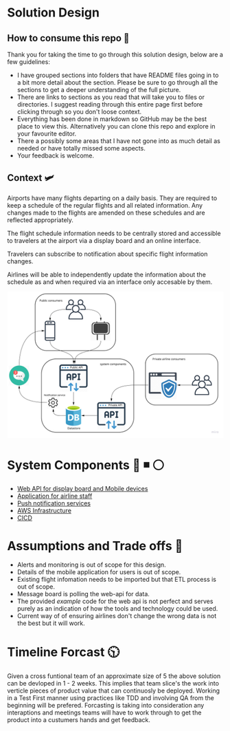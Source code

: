 
# Solution Design 

## How to consume this repo 📖
Thank you for taking the time to go through this solution design, below are a few guidelines:
* I have grouped sections into folders that have README files going in to a bit more detail about the section. Please be sure to go through all the sections to get a deeper understanding of the full picture.
* There are links to sections as you read that will take you to files or directories. I suggest reading through this entire page first before clicking through so you don't loose context. 
* Everything has been done in markdown so GitHub may be the best place to view this. Alternatively you can clone this repo and explore in your favourite editor.
* There a possibly some areas that I have not gone into as much detail as needed  or have totally missed some aspects.
* Your feedback is welcome.


## Context :small_airplane:
Airports have many flights departing on a daily basis. They are required to keep a schedule of the regular flights and all related information. Any changes made to the flights are amended on these schedules and are reflected appropriately. 

The flight schedule information needs to be centrally stored and accessible to travelers at the airport via a display board and an online interface.

Travelers can subscribe to notification about specific flight information changes.

Airlines will be able to independently update the information about the schedule as and when required via an interface only accesable by them.

![high-level-context](high-level-context.jpg)

# System Components 🔺 :black_medium_small_square: ⚪️

* [Web API for display board and Mobile devices](web-api/README.md)
* [Application for airline staff](airline-application/README.md)
* [Push notification services](push-notification-service/README.md)
* [AWS Infrastructure](aws-infrastructure/README.md)
* [CICD](cicd/README.md)

# Assumptions and Trade offs 🤔
* Alerts and monitoring is out of scope for this design.
* Details of the mobile application for users is out of scope.
* Existing flight infomation needs to be imported but that ETL process is out of scope.
* Message board is polling the web-api for data. 
* The provided *example*  code for the web api is not perfect and serves purely as an indication of how the tools and technology could be used.
* Current way of of ensuring airlines don't change the wrong data is not the best but it will work. 

# Timeline Forcast 🕥
 
 Given a cross funtional team of an approximate size of 5 the above solution can be devloped in 1 - 2 weeks. This implies that team slice's the work into verticle pieces of product value that can continuosly be deployed. Working in a Test First manner using practices like TDD and involving QA from the beginning will be prefered.  Forcasting is taking into consideration any interaptions and meetings teams will have to work through to get the product into a custumers hands and get feedback. 